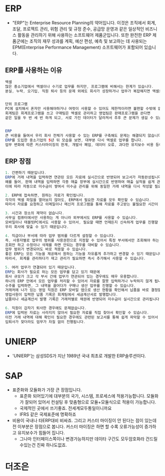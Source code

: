 # ERP
* "ERP"는 Enterprise Resource Planning의 약어입니다. 이것은 조직에서 회계, 조달, 프로젝트 관리, 위험 관리 및 규정 준수, 공급망 운영과 같은 일상적인 비즈니스 
활동을 관리하기 위해 사용하는 소프트웨어 제품군입니다. 또한 완전한 ERP 제품군에는 조직의 재무 성과를 계획, 예산 편성, 
예측 및 보고하는 데 사용되는 EPM(Enterprise Performance Management) 소프트웨어가 포함되어 있습니다.

## ERP를 사용하는 이유
```java
엑셀
많은 중소기업에서 엑셀이나 수기로 업무를 하지만, 프로그램에 비해서는 한계가 있습니다.
분실, 누락, 오기입, 직원 퇴사 등의 문제 외에도 회사가 성장하거나 업무가 복잡해지면 엑셀로는 관리가 어려워집니다.


단위 프로그램
PC에 설치해서 혼자만 사용해야하거나 여럿이 사용할 수 있어도 제한적이라면 불편할 수밖에 없습니다.
회계팀은 회계프로그램을 쓰고 구매팀은 엑셀로 관리하고 영업팀은 판매프로그램을 쓴다면
같은 일을 두 번 세 번 하게 되고, 서로 가진 데이터가 달라져서 추후 큰 문제가 생길 수 있습니다.


ERP
큰 비용을 들여서 우리 회사 전체가 사용할 수 있는 ERP를 구축해도 문제는 해결되지 않습니다.
ERP를 도입한 중소기업의 5년 뒤 모습을 보면, 대부분 다시 엑셀로 업무를 합니다.
업무 변화에 따른 커스터마이징의 한계, 개발사 폐업, 데이터 오류, 과다한 유지보수 비용 등이 주 원인입니다.
```

## ERP 장점
```java
1. 간편하기 때문입니다.
ERP에 거래 내역을 입력하면 연관된 모든 자료에 실시간으로 반영되어 보고서가 자동완성됩니다.
예를 들어, 판매 내역을 입력하면 각종 매출 장부에 실시간으로 반영하여 매출 실적을 쉽게 관리할 수 있고
이에 따라 자동으로 미수금이 쌓여서 미수금 관리를 위해 동일한 거래 내역을 다시 작성할 필요가 없어집니다.

2. ERP에 접속하면, 원하는 자료가 확인됩니다.
각각의 엑셀 파일을 열어보지 않아도, ERP에서 필요한 자료를 모두 확인할 수 있습니다.
따라서 자료를 요청하고 이메일이나 메신저 프로그램을 통해 자료를 주고받는 불필요한 시간이 절약됩니다.

3. 시간과 장소의 제약이 없습니다.
사무실 컴퓨터에서만 사용하는 게 아니라 외부에서도 ERP를 사용할 수 있습니다.
모바일이나 태블릿PC에서도 사용할 수 있어서, 필요할 때면 언제든지 신속하게 업무를 진행할 수 있습니다.
우리 회사에 맞출 수 있기 때문입니다.

4. 직급이나 부서에 따라 업무 범위를 다르게 설정할 수 있습니다.
즉, 사용자별로 업무의 범위를 사용권한으로 지정할 수 있어서 특정 부서에서만 조회해야 하는 자료나
조회만 하고 수정이나 삭제를 하면 안되는 경우를 대비할 수 있습니다.
업무 범위가 변경되어도 바로 적용할 수 있습니다.
좋은 ERP는 모든 기능을 제공해서 원하는 기능을 자유롭게 추가하고 변경할 수 있기 때문입니다.
따라서, 회계를 관리하다가 재고 관리가 필요하면 즉시 추가해서 사용할 수 있습니다.

5. 여러 업무가 연결되어 있기 때문입니다.
ERP는 회사가 필요로 하는 모든 업무를 담고 있기 때문에
회사 규모가 크고 각 부서 간에 업무가 연관되어 있는 경우에도 매우 유용합니다.
하나의 ERP 안에서 모든 업무를 처리할 수 있어서 자료를 잘못 입력하거나 누락하지 않게 됩니다.
수주를 입력하면, 그 내역을 끌어다가 구매나 생산 업무를 진행할 수 있습니다.
거래처에 나가 있는 영업 직원은 ERP 모바일 앱으로 생산 현황을 확인해서 납품을 바로 결정할 수 있고
영업사원이 입력한 납품 기록은 회계팀에서 세금계산서로 발행합니다.
납품이나 세금계산서 발행 기록은 거래처별로 채권에 반영되어 미수금이 실시간으로 관리됩니다.

6. 직원이 갑자기 퇴사한 경우에도 문제없습니다.
ERP에 입력된 자료는 사라지지 않아서 필요한 자료를 직접 찾아서 확인할 수 있습니다.
이전 거래 내역에 대해 확인이 필요한 경우에도 관련된 보고서를 통해 쉽게 파악할 수 있어서
입퇴사가 잦더라도 업무가 차질 없이 진행됩니다.
```

# UNIERP
* 'UNIERP'는 삼성SDS가 지난 1989년 국내 최초로 개발한 ERP솔루션이다. 

# SAP
* 표준화와 모듈화가 가장 큰 장점입니다. 
  * 표준화 되어있기에 대부분의 국가, 시스템, 프로세스에 적용가능합니다. 모듈화가 잘되어 있어서 컨설팅 후 맞춤형으로 모듈+모듈식으로 적용이 가능합니다.
  * 국제적인 곳에서 쓰기좋죠. 전세계모두통일이니까요
  * IFRS 같은 국제표준에 명확하죠
* 비용이 국내나 타ERP대비 비싸죠. 그리고 커스터 마이징이 안 된다는 점이 있는데 전 이부분은 장점으로 봅니다. 커스터 마이징은 하면 할 수록 오류가능성이 증가하고 유지보수가 힘들어 집니다.
  * 그나마 인터페이스쪽이나 변경가능하지만 데이타 구간도 모두암호화라 건드릴수있는건 진짜 하나도없죠.

# 더조은
